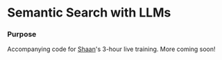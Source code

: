 # Semantic Search with LLMs

### Purpose

Accompanying code for [Shaan](shaankhosla.com)'s 3-hour live training. More coming soon!
